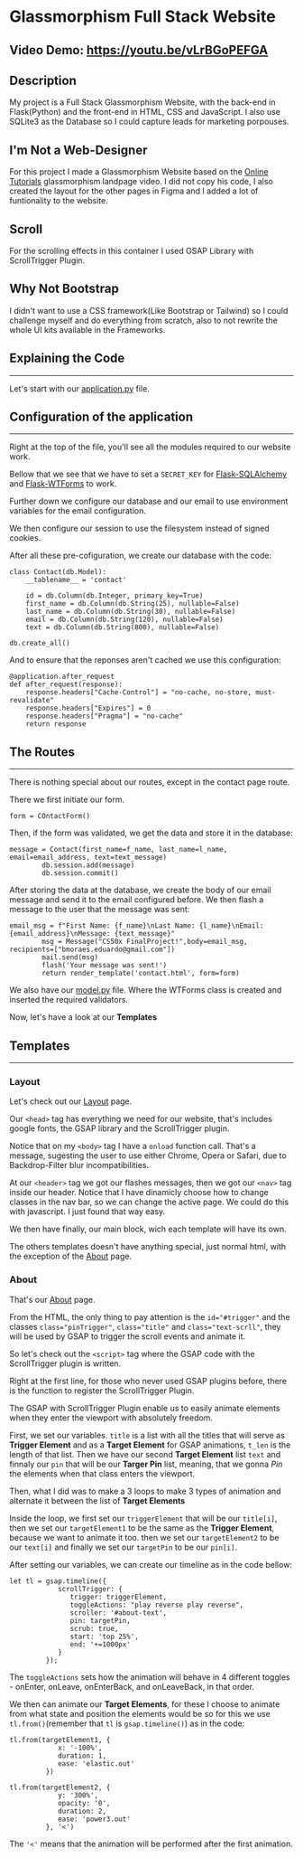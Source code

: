 # Glassmorphism Full Stack Website
## Video Demo: https://youtu.be/vLrBGoPEFGA
## Description
My project is a Full Stack Glassmorphism Website, with the back-end in Flask(Python) and the front-end in HTML, CSS and JavaScript. I also use SQLite3 as the Database so I could capture leads for marketing porpouses.

## I'm Not a Web-Designer
For this project I made a Glassmorphism Website based on the [Online Tutorials](https://www.youtube.com/watch?v=zSg4_d6Qhzc) glassmorphism landpage video. I did not copy his code, I also created the layout for the other pages in Figma and I added a lot of funtionality to the website.

## Scroll
For the scrolling effects in this container I used GSAP Library with ScrollTrigger Plugin.

## Why Not Bootstrap
I didn't want to use a CSS framework(Like Bootstrap or Tailwind) so I could challenge myself and do everything from scratch, also to not rewrite the whole UI kits available in the Frameworks.

## Explaining the Code
-----------------------

Let's start with our [application.py](project/application.py) file.

## Configuration of the application
-----------------------------------

Right at the top of the file, you'll see all the modules required to our website work.

Bellow that we see that we have to set a `SECRET_KEY` for [Flask-SQLAlchemy](https://github.com/pallets/flask-sqlalchemy) and [Flask-WTForms](https://github.com/wtforms/flask-wtf) to work.

Further down we configure our database and our email to use environment variables for the email configuration.

We then configure our session to use the filesystem instead of signed cookies.

After all these pre-cofiguration, we create our database with the code:

```
class Contact(db.Model):
    __tablename__ = 'contact'

    id = db.Column(db.Integer, primary_key=True)
    first_name = db.Column(db.String(25), nullable=False)
    last_name = db.Column(db.String(30), nullable=False)
    email = db.Column(db.String(120), nullable=False)
    text = db.Column(db.String(800), nullable=False)

db.create_all()
```

And to ensure that the reponses aren't cached we use this configuration:
```
@application.after_request
def after_request(response):
    response.headers["Cache-Control"] = "no-cache, no-store, must-revalidate"
    response.headers["Expires"] = 0
    response.headers["Pragma"] = "no-cache"
    return response
```

## The Routes
-------------
There is nothing special about our routes, except in the contact page route.

There we first initiate our form.
```
form = COntactForm()
```

Then, if the form was validated, we get the data and store it in the database:
```
message = Contact(first_name=f_name, last_name=l_name, email=email_address, text=text_message)
        db.session.add(message)
        db.session.commit()
```

After storing the data at the database, we create the body of our email message and send it to the email configured before. We then flash a message to the user that the message was sent:
```
email_msg = f"First Name: {f_name}\nLast Name: {l_name}\nEmail: {email_address}\nMessage: {text_message}"
        msg = Message("CS50x FinalProject!",body=email_msg, recipients=["bmoraes.eduardo@gmail.com"])
        mail.send(msg)
        flash('Your message was sent!')
        return render_template('contact.html', form=form)
```

We also have our [model.py](project/model.py) file. Where the WTForms class is created and inserted the required validators.

Now, let's have a look at our **Templates**


## Templates
-------------------
### **Layout**

Let's check out our [Layout](project/templates/layout.html) page.

Our `<head>` tag has everything we need for our website, that's includes google fonts, the GSAP library and the ScrollTrigger plugin.

Notice that on my `<body>` tag I have a `onload` function call. That's a message, sugesting the user to use either Chrome, Opera or Safari, due to Backdrop-Filter blur incompatibilities.

At our `<header>` tag we got our flashes messages, then we got our `<nav>` tag inside our header.
Notice that I have dinamicly choose how to change classes in the nav bar, so we can change the active page. We could do this with javascript. I just found that way easy.

We then have finally, our main block, wich each template will have its own.

The others templates doesn't have anything special, just normal html, with
the exception of the [About](project/templates/about.html) page.

### **About**

That's our [About](project/templates/about.html) page.

From the HTML, the only thing to pay attention is the `id="#trigger"` and the classes `class="pinTrigger"`, `class="title"` and `class="text-scrll"`, they will be used by GSAP to trigger the scroll events and animate it.

So let's check out the `<script>` tag where the GSAP code with the ScrollTrigger plugin is written.

Right at the first line, for those who never used GSAP plugins before, there is the function to register the ScrollTrigger Plugin.

The GSAP with ScrollTrigger Plugin enable us to easily animate elements when they enter the viewport with absolutely freedom.

First, we set our variables. `title` is a list with all the titles that will serve as **Trigger Element** and as a **Target Element** for GSAP animations, `t_len` is the length of that list. Then we have our second **Target Element** list `text` and finnaly our `pin` that will be our **Targer Pin** list, meaning, that we gonna *Pin* the elements when that class enters the viewport.

Then, what I did was to make a 3 loops to make 3 types of animation and alternate it between the list of **Target Elements**

Inside the loop, we first set our `triggerElement` that will be our `title[i]`, then we set our `targetElement1` to be the same as the **Trigger Element**, because we want to animate it too. then we set our `targetElement2` to be our `text[i]` and finally we set our `targetPin` to be our `pin[i]`.

After setting our variables, we can create our timeline as in the code bellow:

```
let tl = gsap.timeline({
            scrollTrigger: {
               trigger: triggerElement,
               toggleActions: "play reverse play reverse",
               scroller: '#about-text',
               pin: targetPin,
               scrub: true,
               start: 'top 25%',
               end: '+=1000px'
            }
         });
```

The `toggleActions` sets how the animation will behave in 4 different toggles - onEnter, onLeave, onEnterBack, and onLeaveBack, in that order.

We then can animate our **Target Elements**, for these I choose to animate from what state and position the elements would be so for this we use `tl.from()`(remember that `tl` is `gsap.timeline()`) as in the code:

```
tl.from(targetElement1, {
            x: '-100%',
            duration: 1,
            ease: 'elastic.out'
         })

tl.from(targetElement2, {
            y: '300%',
            opacity: '0',
            duration: 2,
            ease: 'power3.out'
         }, '<')
```

The `'<'` means that the animation will be performed after the first animation.






